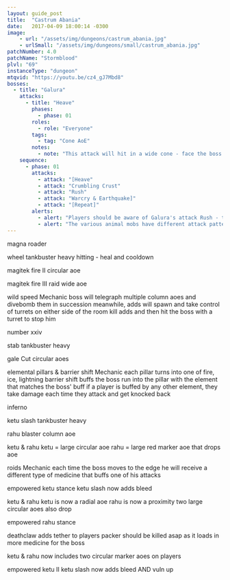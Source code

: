 ```yaml
---
layout: guide_post
title:  "Castrum Abania"
date:   2017-04-09 18:00:14 -0300
image:
    - url: "/assets/img/dungeons/castrum_abania.jpg"
    - urlSmall: "/assets/img/dungeons/small/castrum_abania.jpg"
patchNumber: 4.0
patchName: "Stormblood"
plvl: "69"
instanceType: "dungeon"
mtqvid: "https://youtu.be/cz4_gJ7Mbd8"
bosses:
  - title: "Galura"
    attacks:
      - title: "Heave"
        phases:
          - phase: 01
        roles:
          - role: "Everyone"
        tags:
          - tag: "Cone AoE"
        notes:
          - note: "This attack will hit in a wide cone - face the boss away from the group at all times."
    sequence:
      - phase: 01
        attacks:
          - attack: "[Heave"
          - attack: "Crumbling Crust"
          - attack: "Rush"
          - attack: "Warcry & Earthquake]"
          - attack: "[Repeat]"
        alerts:
          - alert: "Players should be aware of Galura's attack Rush - the boss will charge at the tethered player and deal damage based on proximity."
          - alert: "The various animal mobs have different attack patterns - make note of which animals are near the boss when it casts Warcry."
---
```

magna roader

wheel
tankbuster
heavy hitting - heal and cooldown

magitek fire II
circular aoe

magitek fire III
raid wide aoe

wild speed
Mechanic
boss will telegraph multiple column aoes and divebomb them in succession
meanwhile, adds will spawn and take control of turrets on either side of the room
kill adds and then hit the boss with a turret to stop him




number xxiv

stab tankbuster
heavy

gale Cut
circular aoes

elemental pillars & barrier shift
Mechanic
each pillar turns into one of fire, ice, lightning
barrier shift buffs the boss
run into the pillar with the element that matches the boss' buff
if a player is buffed by any other element, they take damage each time they attack and get knocked back





inferno

ketu slash
tankbuster
heavy

rahu blaster
column aoe

ketu & rahu
ketu = large circular aoe
rahu = large red marker aoe that drops aoe

roids
Mechanic
each time the boss moves to the edge he will receive a different type of medicine that buffs one of his attacks

empowered ketu stance
ketu slash now adds bleed

ketu & rahu
ketu is now a radial aoe
rahu is now a proximity
two large circular aoes also drop

empowered rahu stance

deathclaw adds tether to players
packer should be killed asap as it loads in more medicine for the boss

ketu & rahu now includes two circular marker aoes on players

empowered ketu II
ketu slash now adds bleed AND vuln up
